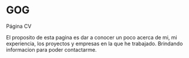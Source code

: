 # GOG
Página CV

El proposito de esta pagina es dar a conocer un poco acerca de mi, mi experiencia, los proyectos y empresas en la que he trabajado. 
Brindando informacion para poder contactarme. 
